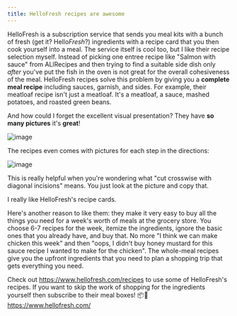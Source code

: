```yaml
---
title: HelloFresh recipes are awesome
---
```


HelloFresh is a subscription service that sends you meal kits with a bunch of fresh (get it? Hello*Fresh*?) ingredients with a recipe card that you then cook yourself into a meal. The service itself is cool too, but I like their recipe selection myself. Instead of picking one entree recipe like "Salmon with sauce" from ALlRecipes and then trying to find a suitable side dish only _after_ you've put the fish in the oven is not great for the overall cohesiveness of the meal. HelloFresh recipes solve this problem by giving you a **complete meal recipe** including sauces, garnish, and sides. For example, their meatloaf recipe isn't just a meatloaf. It's a meatloaf, a sauce, mashed potatoes, and roasted green beans.

And how could I forget the excellent visual presentation? They have **so many pictures** it's **great**!

![image](https://github.com/user-attachments/assets/e6b490a8-29bd-45d3-bdb1-f0ee1a97772b)

The recipes even comes with pictures for each step in the directions:

![image](https://github.com/user-attachments/assets/3eb8fd56-3eb0-415b-b23f-0f3105019cbf)

This is really helpful when you're wondering what "cut crosswise with diagonal incisions" means. You just look at the picture and copy that.

I really like HelloFresh's recipe cards.

Here's another reason to like them: they make it very easy to buy all the things you need for a week's worth of meals at the grocery store. You choose 6-7 recipes for the week, itemize the ingredients, ignore the basic ones that you already have, and buy that. No more "I think we can make chicken this week" and then "oops, I didn't buy honey mustard for this sauce recipe I wanted to make for the chicken". The whole-meal recipes give you the upfront ingredients that you need to plan a shopping trip that gets everything you need.

Check out https://www.hellofresh.com/recipes to use some of HelloFresh's recipes. If you want to skip the work of shopping for the ingredients yourself then subscribe to their meal boxes! 📦🍱 https://www.hellofresh.com/
